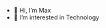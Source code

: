 - 👋 Hi, I’m Max 
- 👀 I’m interested in Technology

<!---
Favcolz/Favcolz is a ✨ special ✨ repository because its `README.md` (this file) appears on your GitHub profile.
You can click the Preview link to take a look at your changes.
--->
